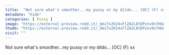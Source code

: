 ```yaml
---
title:  "Not sure what's smoother...my pussy or my dildo... [OC] (F) xx"
metadate: "hide"
categories: [ Pussy ]
image: "https://external-preview.redd.it/_6miTx2K24vFlZA2L8tDPznv9n7HUAxDcGQaJLoMSrA.jpg?auto=webp&s=29cfec4ab539e73016c8a54f98c74f9b788ad4d2"
thumb: "https://external-preview.redd.it/_6miTx2K24vFlZA2L8tDPznv9n7HUAxDcGQaJLoMSrA.jpg?width=1080&crop=smart&auto=webp&s=7e5c7a9c8ce1945947247db7a459594571e80338"
visit: ""
---
```

Not sure what's smoother...my pussy or my dildo... [OC] (F) xx
